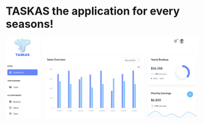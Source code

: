 # TASKAS the application for every seasons!

<p align="center">
  <img src="/gateway/static/images/screenshot.png" width="700" title="TASKAS">
 
</p>
